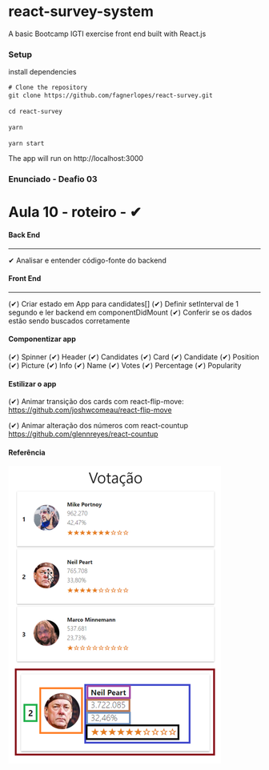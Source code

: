 # react-survey-system
A basic Bootcamp IGTI exercise front end built with React.js

### Setup

install dependencies<br/>
```shell
# Clone the repository
git clone https://github.com/fagnerlopes/react-survey.git

cd react-survey

yarn

yarn start

```

The app will run on http://localhost:3000<br/>

### Enunciado - Deafio 03
Aula 10 - roteiro - ✔ 
=====================

#### Back End 
---------

✔ Analisar e entender código-fonte do backend

#### Front End 
---------

(✔) Criar estado em App para candidates[]
(✔) Definir setInterval de 1 segundo e ler 
   backend em componentDidMount
(✔) Conferir se os dados estão sendo buscados
   corretamente

#### Componentizar app
   (✔) Spinner
   (✔) Header
   (✔) Candidates 
   (✔) Card 
   (✔) Candidate 
   (✔) Position
   (✔) Picture
   (✔) Info
   (✔) Name
   (✔) Votes
   (✔) Percentage
   (✔) Popularity

#### Estilizar o app

(✔) Animar transição dos cards com react-flip-move:
   <https://github.com/joshwcomeau/react-flip-move>

(✔) Animar alteração dos números com react-countup 
   <https://github.com/glennreyes/react-countup>

#### Referência
![](referencia.png)

